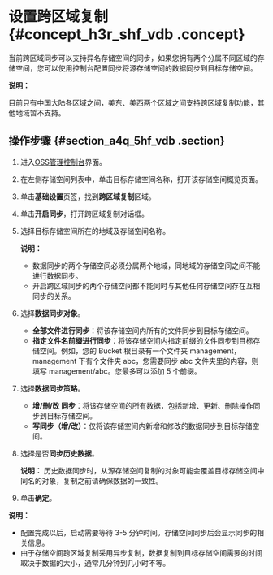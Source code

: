 # 设置跨区域复制 {#concept_h3r_shf_vdb .concept}

当前跨区域同步可以支持异名存储空间的同步，如果您拥有两个分属不同区域的存储空间，您可以使用控制台配置同步将源存储空间的数据同步到目标存储空间。

**说明：** 

目前只有中国大陆各区域之间，美东、美西两个区域之间支持跨区域复制功能，其他地域暂不支持。

## 操作步骤 {#section_a4q_5hf_vdb .section}

1.  进入[OSS管理控制台](https://oss.console.aliyun.com/)界面。
2.  在左侧存储空间列表中，单击目标存储空间名称，打开该存储空间概览页面。
3.  单击**基础设置**页签，找到**跨区域复制**区域。
4.  单击**开启同步**，打开跨区域复制对话框。
5.  选择目标存储空间所在的地域及存储空间名称。

    **说明：** 

    -   数据同步的两个存储空间必须分属两个地域，同地域的存储空间之间不能进行数据同步。
    -   开启跨区域同步的两个存储空间都不能同时与其他任何存储空间存在互相同步的关系。
6.  选择**数据同步对象**。
    -   **全部文件进行同步**：将该存储空间内所有的文件同步到目标存储空间。
    -   **指定文件名前缀进行同步**：将该存储空间内指定前缀的文件同步到目标存储空间。例如，您的 Bucket 根目录有一个文件夹 management，management 下有个文件夹 abc，您需要同步 abc 文件夹里的内容，则填写 management/abc。您最多可以添加 5 个前缀。
7.  选择**数据同步策略**。
    -   **增/删/改 同步**：将该存储空间的所有数据，包括新增、更新、删除操作同步到目标存储空间。
    -   **写同步（增/改）**：仅将该存储空间内新增和修改的数据同步到目标存储空间。
8.  选择是否**同步历史数据**。

    **说明：** 历史数据同步时，从源存储空间复制的对象可能会覆盖目标存储空间中同名的对象，复制之前请确保数据的一致性。

9.  单击**确定**。

**说明：** 

-   配置完成以后，启动需要等待 3-5 分钟时间。存储空间同步后会显示同步的相关信息。
-   由于存储空间跨区域复制采用异步复制，数据复制到目标存储空间需要的时间取决于数据的大小，通常几分钟到几小时不等。

